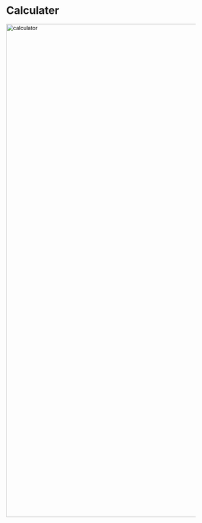 # Calculater
<img width="1311" alt="calculator" src="https://user-images.githubusercontent.com/76856697/130868728-e94ae3d5-ed46-4126-a26e-1930a5a3cafa.png">
